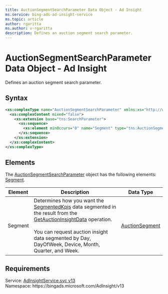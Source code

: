 ```yaml
---
title: AuctionSegmentSearchParameter Data Object - Ad Insight
ms.service: bing-ads-ad-insight-service
ms.topic: article
author: rgaritta
ms.author: v-rgaritta
description: Defines an auction segment search parameter.
---
```

# AuctionSegmentSearchParameter Data Object - Ad Insight
Defines an auction segment search parameter.

## Syntax
```xml
<xs:complexType name="AuctionSegmentSearchParameter" xmlns:xs="http://www.w3.org/2001/XMLSchema">
  <xs:complexContent mixed="false">
    <xs:extension base="tns:SearchParameter">
      <xs:sequence>
        <xs:element minOccurs="0" name="Segment" type="tns:AuctionSegment" />
      </xs:sequence>
    </xs:extension>
  </xs:complexContent>
</xs:complexType>
```

## <a name="elements"></a>Elements

The [AuctionSegmentSearchParameter](auctionsegmentsearchparameter.md) object has the following elements: [Segment](#segment).

|Element|Description|Data Type|
|-----------|---------------|-------------|
|<a name="segment"></a>Segment|Determines how you want the [SegmentedKpis](auctioninsightentry.md#segmentedkpis) data segmented in the result from the [GetAuctionInsightData](getauctioninsightdata.md) operation.<br/><br/>You can request auction insight data segmented by Day, DayOfWeek, Device, Month, Quarter, and Week.|[AuctionSegment](auctionsegment.md)|

## Requirements
Service: [AdInsightService.svc v13](https://adinsight.api.bingads.microsoft.com/Api/Advertiser/AdInsight/v13/AdInsightService.svc)  
Namespace: https\://bingads.microsoft.com/AdInsight/v13  

